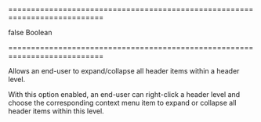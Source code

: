 ===========================================================================
<!--default-->false<!--/default-->
<!--type-->Boolean<!--/type-->
===========================================================================

<!--shortDescription-->
Allows an end-user to expand/collapse all header items within a header level.
<!--/shortDescription-->

<!--fullDescription-->
With this option enabled, an end-user can right-click a header level and choose the corresponding context menu item to expand or collapse all header items within this level.
<!--/fullDescription-->